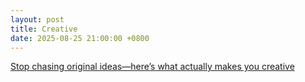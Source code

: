 ```yaml
---
layout: post
title: Creative
date: 2025-08-25 21:00:00 +0800
---
```


[Stop chasing original ideas—here’s what actually makes you creative](https://www.youtube.com/watch?v=1hQLp2Cl49Q)  


